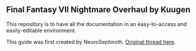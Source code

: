## Final Fantasy VII Nightmare Overhaul by Kuugen

This repository is to have all the documentation in an easy-to-access and easily-editable environment.

This guide was first created by NeuroSephiroth. [Original thread here][0].

[0]: http://forums.qhimm.com/index.php?topic=15797.0
